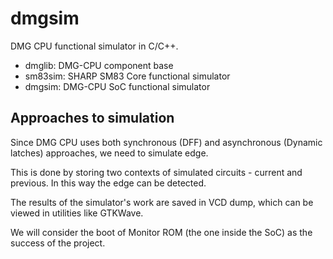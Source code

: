 # dmgsim

DMG CPU functional simulator in C/C++.

- dmglib: DMG-CPU component base
- sm83sim: SHARP SM83 Core functional simulator
- dmgsim: DMG-CPU SoC functional simulator

## Approaches to simulation

Since DMG CPU uses both synchronous (DFF) and asynchronous (Dynamic latches) approaches, we need to simulate edge.

This is done by storing two contexts of simulated circuits - current and previous. In this way the edge can be detected.

The results of the simulator's work are saved in VCD dump, which can be viewed in utilities like GTKWave.

We will consider the boot of Monitor ROM (the one inside the SoC) as the success of the project.